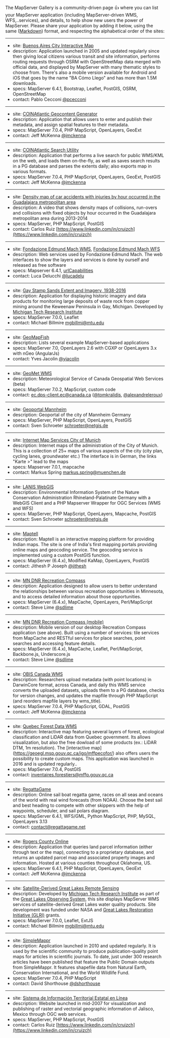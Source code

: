 The MapServer Gallery is a community-driven page :+1: where you can list your MapServer application (including MapServer-driven WMS, WFS,..services), and details, to help show new users the power of MapServer.  Please share your application by adding it below, using the same ([Markdown](https://help.github.com/articles/basic-writing-and-formatting-syntax/)) format, and respecting the alphabetical order of the sites:


---- 
 
 * site: [Buenos Aires City Interactive Map](http://mapa.buenosaires.gob.ar/)
 * description: Application launched in 2005 and updated regularly since then giving local citizens various transit and site information, performs routing requests through OSRM with OpenStreetMap data merged with official data, and displayed by MapServer with many thematic styles to choose from. There's also a mobile version available for Android and iOS that goes by the name "BA Cómo Llego" and has more than 1.5M downloads.
 * specs: MapServer 6.4.1, Bootstrap, Leaflet, PostGIS, OSRM, OpenStreetMap
 * contact: Pablo Cecconi [@pcecconi](https://github.com/pcecconi)

----    
 
 * site: [COINAtlantic Geocontent Generator](http://coinatlantic.tools/cgg/)
 * description: Application that allows users to enter and publish their metadata, and assign spatial features to their metadata.
 * specs: MapServer 7.0.4, PHP MapScript, OpenLayers, GeoExt
 * contact: Jeff McKenna [@jmckenna](https://github.com/jmckenna)

----    
 
 * site: [COINAtlantic Search Utility](http://coinatlantic.tools/csu/)
 * description: Application that performs a live search for public WMS/KML on the web, and loads them on-the-fly, as well as saves search results in a PG database and parses the extents daily; also exports map in various formats.
 * specs: MapServer 7.0.4, PHP MapScript, OpenLayers, GeoExt, PostGIS
 * contact: Jeff McKenna [@jmckenna](https://github.com/jmckenna)

----

* site: [Density map of car accidents with injuries by hour occurred in the Guadalajara metropolitan area](https://www.youtube.com/watch?v=DmUrNrUfbVY)
* description: A video that shows density maps of collisions, run-overs and collisions with fixed objects by hour occurred in the Guadalajara metropolitan area during 2013-2014
* specs: MapServer, PHP MapScript, PostGIS
* contact: Carlos Ruiz [https://www.linkedin.com/in/cruizch](https://www.linkedin.com/in/cruizch)

----

* site: [Fondazione Edmund Mach WMS](http://www.geodati.fmach.it/wms_catalogue/), [Fondazione Edmund Mach WFS](http://www.geodati.fmach.it/wfs_catalogue/)
* description: Web services used by Fondazione Edmund Mach. The web interfaces to show the layers and services is done by ourself and released as free software
* specs: Mapserver 6.4.1, [urlCapabilities](https://github.com/lucadelu/urlCapabilities)
* contact: Luca Delucchi [@lucadelu](https://wiki.osgeo.org/wiki/User:Lucadelu)

----

 * site: [Gay Stamp Sands Extent and Imagery, 1938-2016](http://spatial.mtri.org/stampsands)
 * description: Application for displaying historic imagery and data products for monitoring large deposits of waste rock from copper mining around the Keweenaw Peninsula in Gay, Michigan. Developed by [Michigan Tech Research Institute](http://mtri.org) 
 * specs: MapServer 7.0.0, Leaflet
 * contact: Michael Billmire <mgbillmi@mtu.edu>

----
                                                                           
 * site: [GeoMapFish](http://geomapfish.org)
 * description: Lists several example MapServer-based applications
 * specs: MapServer 7.0, OpenLayers 2.6 with CGXP or OpenLayers 3.x with nGeo (AngularJs)
 * contact: Yves Jacolin [@yjacolin](https://github.com/yjacolin)

----    
 
 * site: [GeoMet WMS](http://geo.weather.gc.ca/geomet-beta?service=WMS&version=1.3.0&request=GetCapabilities)
 * description: Meteorological Service of Canada Geospatial Web Services (beta)
 * specs: MapServer 7.0.2, MapScript, custom code
 * contact: ec.dps-client.ec@canada.ca ([@tomkralidis](https://github.com/tomkralidis), [@alexandreleroux](https://github.com/alexandreleroux))

---- 
   
 * site: [Geoportal Mannheim](https://www.gis-mannheim.de/)
 * description: Geoportal of the city of Mannheim Germany
 * specs: MapServer, PHP MapScript, OpenLayers, PostGIS
 * contact: Sven Schroeter  <schroeter@netgis.de>

----

* site: [Internet Map Services City of Munich](http://maps.muenchen.de)
* description: Internet maps of the administration of the City of Munich. This is a collection of 25+ maps of various aspects of the city (city plan, cycling lanes, groundwater etc.) The interface is in German, the links "Karte >" lead to the maps
* specs: Mapserver 7.0.1, mapcache
* contact: Markus Spring <markus.spring@muenchen.de>

---- 
   
 * site: [LANIS WebGIS](http://map1.naturschutz.rlp.de/)
 * description: Environmental Information System of the Nature Conservation Administration Rhineland-Palatinate  Germany with a WebGIS Client and a PHP Mapserver Wrapper for OGC Services (WMS and WFS)
 * specs: MapServer, PHP MapScript, OpenLayers, Mapcache, PostGIS
 * contact: Sven Schroeter  <schroeter@netgis.de>

---- 

 * site: [Maptell](http://www.maptell.com/maps.html)     
 * description: Maptell is an interactive mapping platform for providing Indian maps. The site is one of India's first mapping portals providing online maps and geocoding service. The geocoding service is implemented using a custom PostGIS function.
 * specs: MapServer (6.4.x), Modified KaMap, OpenLayers, PostGIS
 * contact: Jithesh P Joseph [@jithesh](https://github.com/jithesh) 

----

 * site: [MN DNR Recreation Compass](http://www.dnr.state.mn.us/maps/compass.html)     
 * description: Application designed to allow users to better understand the relationships between various recreation opportunities in Minnesota, and to access detailed information about those opportunities.
 * specs: MapServer (6.4.x), MapCache, OpenLayers, Perl/MapScript
 * contact: Steve Lime [@sdlime](https://github.com/sdlime)  
                
----              

 * site: [MN DNR Recreation Compass (mobile)](http://mobile.dnr.state.mn.us/compass)       
 * description: Mobile version of our desktop Recreation Compass application (see above). Built using a number of services: tile services from MapCache and RESTful services for place searches, point searches and accessing feature details. 
 * specs: MapServer (6.4.x), MapCache, Leaflet, Perl/MapScript, Backbone.js, Underscore.js
 * contact: Steve Lime [@sdlime](https://github.com/sdlime)

----    
 
 * site: [OBIS Canada WMS](http://coinatlantic.tools/cgi-bin/iptobiscanada?SERVICE=WMS&REQUEST=GetCapabilities&VERSION=1.3.0)
 * description: Researchers upload metadata (with point locations) in DarwinCore format, across Canada, and daily this WMS service converts the uploaded datasets, uploads them to a PG database, checks for version changes, and updates the mapfile through PHP MapScript (and reorders mapfile layers by wms_title).
 * specs: MapServer 7.0.4, PHP MapScript, GDAL, PostGIS
 * contact: Jeff McKenna [@jmckenna](https://github.com/jmckenna)

----      
 
 * site: [Quebec Forest Data WMS](https://geoegl.msp.gouv.qc.ca/ws/mffpecofor.fcgi?request=getcapabilities&service=wms&VERSION=1.3.0)
 * description: Interactive map featuring several layers of forest, ecological classification and LiDAR data from Quebec government. Its allows visualization, but also the free dowload of some products (ex.: LiDAR DTM, 1m resolution). The [interactive map] (https://geoegl.msp.gouv.qc.ca/igo/mffpecofor/) also offers users the possibility to create custom maps. This application was launched in 2016 and is updated regularly..
 * specs: MapServer 7.0.4, PostGIS
 * contact: inventaires.forestiers@mffp.gouv.qc.ca

----   
 
 * site: [RegattaGame](http://www.regattagame.net)
 * description: Online sail boat regatta game, races on all seas and oceans of the world with real wind forecasts (from NOAA). Choose the best sail and best heading to compete with other skippers with the help of waypoints, scheduler, and sail polars diagram.
 * specs: MapServer 6.4.1, WFS/GML, Python MapScript, PHP, MySQL, OpenLayers 3.13 
 * contact: contact@regattagame.net

----    
 
 * site: [Rogers County Online](http://mapview-rogers.com/)
 * description: Application that queries land parcel information (either through text or the map), connecting to a proprietary database, and returns an updated parcel map and associated property images and information.  Hosted at various counties throughout Oklahoma, US.
 * specs: MapServer 6.4.1, PHP MapScript, OpenLayers, GeoExt
 * contact: Jeff McKenna [@jmckenna](https://github.com/jmckenna)

----

 * site: [Satellite-Derived Great Lakes Remote Sensing](http://greatlakesremotesensing.org/)
 * description: Developed by [Michigan Tech Research Institute](http://mtri.org) as part of the [Great Lakes Observing System](http://glos.us), this site displays MapServer WMS services of satellite-derived Great Lakes water quality products. Site development was funded under NASA and [Great Lakes Restoration Initiative (GLRI)](https://www.glri.us) grants.
 * specs: MapServer 7.0.0, Leaflet, ExtJS
 * contact: Michael Billmire <mgbillmi@mtu.edu>

----

 * site: [SimpleMappr](http://www.simplemappr.net/)
 * description: Application launched in 2010 and updated regularly. It is used by the scientific community to produce publication-quality point maps for articles in scientific journals. To date, just under 300 research articles have been published that feature the Public Domain outputs from SimpleMappr. It features shapefile data from Natural Earth, Conservation International, and the World Wildlife Fund.
 * specs: MapServer 7.0.4, PHP MapScript
 * contact: David Shorthouse [@dshorthouse](https://github.com/dshorthouse)

----

 * site: [Sistema de Información Territorial Estatal en Línea](http://sitel.jalisco.gob.mx)
 * description: Website launched in mid-2007 for visualization and publishing of raster and vectorial geographic information of Jalisco, Mexico through OGC web services.
 * specs: MapServer, PHP MapScript, PostGIS
 * contact: Carlos Ruiz [https://www.linkedin.com/in/cruizch](https://www.linkedin.com/in/cruizch)

